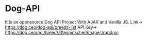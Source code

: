 # Dog-API
It is an opensource Dog API Project With AJAX and Vanilla JS.
Link-> https://dog.ceo/dog-api/breeds-list
API Key-> https://dog.ceo/api/breed/affenpinscher/images/random
